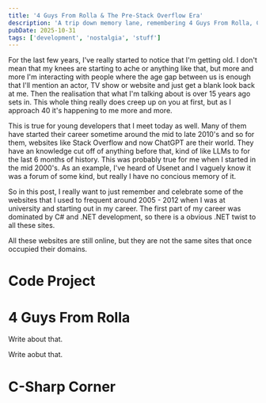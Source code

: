 ```yaml
---
title: '4 Guys From Rolla & The Pre-Stack Overflow Era'
description: 'A trip down memory lane, remembering 4 Guys From Rolla, Code Project & C-Sharp Corner.  The sites from the age before Stack Overflow and AI that taught me to code.'
pubDate: 2025-10-31
tags: ['development', 'nostalgia', 'stuff']
---
```


For the last few years, I've really started to notice that I'm getting old.  I don't mean that my knees are starting to ache or anything like that, but more and more I'm interacting with people where the age gap between us is enough that I'll mention an actor, TV show or website and just get a blank look back at me.  Then the realisation that what I'm talking about is over 15 years ago sets in.  This whole thing really does creep up on you at first, but as I approach 40 it's happening to me more and more.

This is true for young developers that I meet today as well.  Many of them have started their career sometime around the mid to late 2010's and so for them, websites like Stack Overflow and now ChatGPT are their world.  They have an knowledge cut off of anything before that, kind of like LLMs to for the last 6 months of history.  This was probably true for me when I started in the mid 2000's.  As an example, I've heard of Usenet and I vaguely know it was a forum of some kind, but really I have no concious memory of it.

So in this post, I really want to just remember and celebrate some of the websites that I used to frequent around 2005 - 2012 when I was at university and starting out in my career.  The first part of my career was dominated by C# and .NET development, so there is a obvious .NET twist to all these sites.  

All these websites are still online, but they are not the same sites that once occupied their domains.  

# Code Project

# 4 Guys From Rolla

Write about that.

Write aobut that.

# C-Sharp Corner